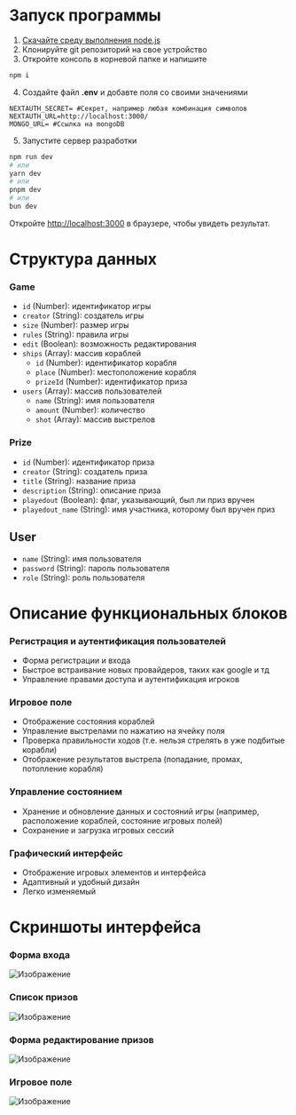 # Запуск программы

1. [Скачайте среду выполнения node.js](https://nodejs.org/en)
2. Клонируйте git репозиторий на свое устройство
3. Откройте консоль в корневой папке и напишите
```bash
npm i 
```
4. Создайте файл **.env** и добавте поля со своими значениями
```Dotenv
NEXTAUTH_SECRET= #Секрет, например любая комбинация символов
NEXTAUTH_URL=http://localhost:3000/
MONGO_URL= #Ссылка на mongoDB
```
5. Запустите сервер разработки
```bash
npm run dev
# или
yarn dev
# или
pnpm dev
# или
bun dev
```
Откройте [http://localhost:3000](http://localhost:3000) в браузере, чтобы увидеть результат.

# Структура данных
### Game
- `id` (Number): идентификатор игры
- `creator` (String): создатель игры
- `size` (Number): размер игры
- `rules` (String): правила игры
- `edit` (Boolean): возможность редактирования
- `ships` (Array): массив кораблей
  - `id` (Number): идентификатор корабля
  - `place` (Number): местоположение корабля
  - `prizeId` (Number): идентификатор приза
- `users` (Array): массив пользователей
  - `name` (String): имя пользователя
  - `amount` (Number): количество
  - `shot` (Array): массив выстрелов
### Prize
- `id` (Number): идентификатор приза
- `creator` (String): создатель приза
- `title` (String): название приза
- `description` (String): описание приза
- `playedout` (Boolean): флаг, указывающий, был ли приз вручен
- `playedout_name` (String): имя участника, которому был вручен приз
## User
- `name` (String): имя пользователя
- `password` (String): пароль пользователя
- `role` (String): роль пользователя

# Описание функциональных блоков
### Регистрация и аутентификация пользователей
- Форма регистрации и входа
- Быстрое встраивание новых провайдеров, таких как google и тд
- Управление правами доступа и аутентификация игроков
### Игровое поле
- Отображение состояния кораблей
- Управление выстрелами по нажатию на ячейку поля
- Проверка правильности ходов (т.е. нельзя стрелять в уже подбитые корабли)
- Отображение результатов выстрела (попадание, промах, потопление корабля)
### Управление состоянием
- Хранение и обновление данных и состояний игры (например, расположение кораблей, состояние игровых полей)
- Сохранение и загрузка игровых сессий
### Графический интерфейс
- Отображение игровых элементов и интерфейса
- Адаптивный и удобный дизайн
- Легко изменяемый

# Скриншоты интерфейса
### Форма входа
![Изображение](https://cdn.discordapp.com/attachments/1042471275559391362/1200911361052512286/image.png?ex=65c7e6dc&is=65b571dc&hm=d6b7a6d2637a26c93c5627053ceb0ea82bb5d77c7df0fae5945d2191dbfc61c5& "Форма входа")
### Список призов
![Изображение](https://cdn.discordapp.com/attachments/1042471275559391362/1200912097735888946/image.png?ex=65c7e78b&is=65b5728b&hm=26ae7d1dc4a82a6d3b45b4f7fcf3425abf29b7aa3c00cf0ac8569dfa144d92ee& "Список призов")
### Форма редактирование призов
![Изображение](https://cdn.discordapp.com/attachments/1042471275559391362/1200912148696682517/image.png?ex=65c7e798&is=65b57298&hm=02fb3260a7de882b5956bb4eae144455566f6f5c9bbfa28c6515d674aa4d67b9& "Форма редактирование призов")
### Игровое поле
![Изображение](https://cdn.discordapp.com/attachments/1042471275559391362/1200912424371486822/image.png?ex=65c7e7d9&is=65b572d9&hm=98c13b702d9d1402d28f74a0e8609e4a45af50c27ee1471a1fbcae88f2ccaf5c& "Игровое поле")
